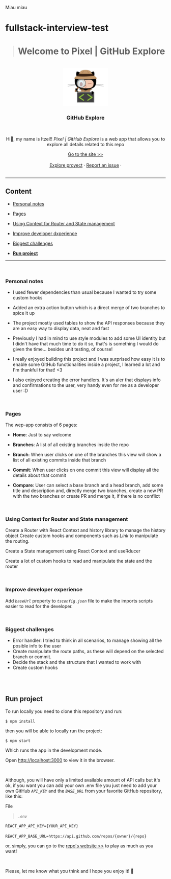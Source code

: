 Miau miau

# fullstack-interview-test

> # Welcome to Pixel | GitHub Explore

<br />
<div align="center">
<a href="https://pixel-github-explorer.herokuapp.com/" target="_blank">
    <img src="public/logo.png" alt="Logo" width="140">
</a>
  <h3 align="center"><b>GitHub Explore</b></h3>
</div>

<br />

<div align="center">
  <p>
Hi👋, my name is Itzel!!  <em>Pixel | GitHub Explore</em> is a web app that allows you to explore all details related to this repo   
</p>
  <a  href="https://pixel-github-explorer.herokuapp.com/" target="_blank">Go to the site >></a>
</div>

<br />

<div align="center">
    <a href="https://github.com/IamPixelMx/fullstack-interview-test/tree/master/components" >Explore proyect</a>
     ·
    <a href="https://github.com/IamPixelMx/fullstack-interview-test/issues">Report an issue</a>
     ·
  </div>

 <br />

---

## **Content**

- [Personal notes](#personal-notes)
- [Pages](#pages)
- [Using Context for Router and State management](#using-context-for-router-and-state-management)
- [Improve developer dxperience](#improve-developer-experience)
- [Biggest challenges](#biggest-challenges)

- [**Run project**](#run-project)

---

<br/>

### **Personal notes**

- I used fewer dependencies than usual because I wanted to try some custom hooks
- Added an extra action button which is a direct merge of two branches to spice it up
- The project mostly used tables to show the API responses because they are an easy way to display data, neat and fast
- Previously I had in mind to use style modules to add some UI identity but I didn't have that much time to do it so, that's is something I would do given the time... besides unit testing, of course!
- I really enjoyed building this project and I was surprised how easy it is to enable some GitHub functionalities inside a project, I learned a lot and I'm thankful for that! <3
- I also enjoyed creating the error handlers. It's an aler that displays info and confirmations to the user, very handy even for me as a developer user :D

  <br/>
### **Pages**

The wep-app consists of 6 pages:

- **Home**: Just to say welcome
- **Branches**: A list of all existing branches inside the repo
- **Branch**: When user clicks on one of the branches this view will show a list of all existing commits inside that branch
- **Commit**: When user clicks on one commit this view will display all the details about that commit
- **Compare**: User can select a base branch and a head branch, add some title and description and, directly merge two branches, create a new PR with the two branches or create PR and merge it, if there is no conflict

  <br/>

### **Using Context for Router and State management**

Create a Router with React Context and history library to manage the history object
Create custom hooks and components such as _Link_ to manipulate the routing.

Create a State management using React Context and useRducer

Create a lot of custom hooks to read and manipulate the state and the router

  <br/>

### **Improve developer experience**

Add _`baseUrl`_ property to _`tsconfig.json`_ file to make the imports scripts easier to read for the developer.

  <br/>

### **Biggest challenges**

- Error handler: I tried to think in all scenarios, to manage showing all the posible info to the user
- Create manipulate the route paths, as these will depend on the selected branch or commit.
- Decide the stack and the structure that I wanted to work with
- Create custom hooks

</br>
</br>

## **Run project**

To run locally you need to clone this repository and run:

```
$ npm install
```

then you will be able to locally run the project:

```
$ npm start
```

Which runs the app in the development mode.

Open [http://localhost:3000](http://localhost:3000) to view it in the browser.

<br/>

Although, you will have only a limited available amount of API calls but it's ok, if you want you can add your own .env file you just need to add your own GitHub _`API_KEY`_ and the _`BASE_URL`_ from your favorite GitHub repository, like this:

File
>_`.env`_
```
REACT_APP_API_KEY={YOUR_API_KEY}

REACT_APP_BASE_URL=https://api.github.com/repos/{owner}/{repo}
```

or, simply, you can go to the [repo's website >>](https://pixel-github-explorer.herokuapp.com) to play as much as you want!

<br/>

Please, let me know what you think and I hope you enjoy it! 🚀
